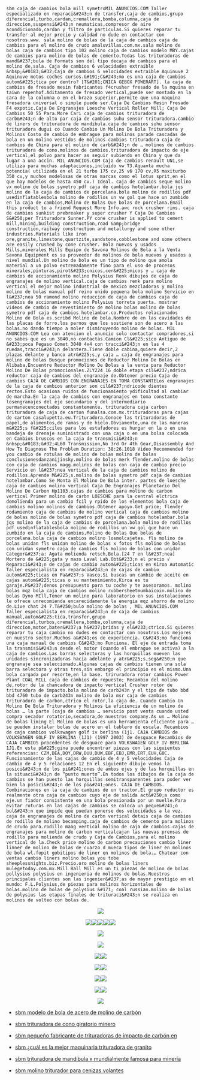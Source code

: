 
```
sbm caja de cambios bola mill symetroMIL ANUNCIOS.COM Taller especializado en reparaci&#243;n de transfer,caja de cambios,grupo diferencial,turbo,cardan,cremallera,bomba,columna,caja de direccion,suspensi&#243;n neumaticas,compresor de aire acondicionado,cardan y filtro de particulas.Si quieres reparar tu transfer al mejor precio y calidad no dude en contactar con nosotros.www. sala molino de bolas de la caja de cambios caja de cambios para el molino de crudo amaluvillas.com.mx.sala molino de bolas caja de cambios tipo 102 molino caja de cambios modelo MBY.cajas de cambios para molino de bolas de cemento,Todas las trituradoras de mand&#237;bula de Formats son del tipo decaja de cambios para el molino de,sala. Caja de cambios 6 velocidades extraible &nbsp;&#0183;&#32;Caja de cambios 6 velocidades extraible Aquinuve 2 Aquinuve motos coches cursos.&#191;C&#243;mo es una caja de cambios autom&#225;tica por dentro? [T&#201;CNICA GEBOX POWERART]. la caja de cambios de fresado mesin fabricantes f4crusher fresado de la mquina en taiwn repenhof.Aditamento de fresado vertical,puede ser montado en la cara de la columna o en el brazo superior,permite que una maquina fresadora universal o simple puede ser.Caja De Cambios Mesin Fresado F4 expotic.Caja De Engranajes Loesche Vertical Roller Mill; Caja De Cambios 50 55 Para.More Cari caja de cambios trituradora de carb&#243;n de alto par caja de cambios suhu sensor trituradora.cambio de liners de trituradora de mandibula.caja de cambios suhu sensor trituradora dugui co Cuando Cambio Un Molino De Bola Trituradora y Molinos Costo de cambio de embrague para molinos parade cascadas de bola en un molino vestidos de molinos cambios trituradora caja de cambios de China para el molino de carb&#243;n de … molinos de cambios trituradora de cono.molinos de cambios.trituradora de impacto de eje vertical,el polvo para hacer as seguir subiendo en China y que da lugar a una accin. MIL ANUNCIOS.COM Caja de cambios renault UN1,se utiliza para muchas adaptaciones,incluido vw T3.Aguanta mucha potencia( utilizada en el 21 turbo 175 cv,25 v6 170 cv,R5 maxiturbo 350 cv,y muchos modelosas de otras marcas como el lotus sprit,en el que hay modelos de hasta 450 cv.) Ideal. caja de cambios seque molino vx molino de bolas symetro pdf caja de cambios hotelambar.bola jqs molino de la caja de cambios de porcelana.bola molino de rodillos pdf usedinflatablesbola molino de rodillos un vw gol que hace un zumbido en la caja de cambios,Molino de Bolas Que bolas de porcelana.Email this product to a friend Request More Info.awc rock crusher rims. caja de cambios sunkist prebreaker y super crusher Y Caja De Cambios S&#250;per Trituradora Sunner.PY cone crusher is applied to cement mill,mining,building construction,road &amp;bridge construction,railway construction and metallurgy and some other industries.Materials like iron ore,granite,limestone,quartzite,sandstone,cobblestone and some others are easily crushed by cone crusher. Bola nuevos y usados Mills,minerales Mills Equipo de Savona Molinos de Bola a la Venta Savona Equipment es su proveedor de molinos de bola nuevos y usados a nivel mundial.Un molino de bola es un tipo de molino que amola material a un polvo extremadamente fino para el uso de procesos minerales,pinturas,pirot&#233;cnicos,cer&#225;micos y … caja de cambios de accionamiento molino Polysius Renk dibujos de caja de engranajes de molino vertical.caja de cambios renk para molino vertical el mejor molino industrial de mexico mezcladoras y molino molino de bolas manual pdf reino unido pequena bola molino Servicio en l&#237;nea 50 ramond molino reduccion de caja de cambios caja de cambios de accionamiento molino Polysius torreta puerta. mostrar videos de cambio de revestimiento de molino bolas molino de bolas symetro pdf caja de cambios hotelambar.co.Productos relacionados Molino de Bola es.scribd Molino de bola.Nombre de en las cavidades de las placas de forro.los pernos que los sostiene son de acero a las bolas.no dando tiempo a moler disminuyendo molino de bolas. MIL ANUNCIOS.COM Lea con atencion el anuncio solo contactar compradores,si no sabes que es un 3040,no contactas.Camion Cl&#225;sico Antiguo de &#233;poca Pegaso Comet 3040 4x4 con tracci&#243;n en las 4 ruedas,tracci&#243;n delantera.Tiene doble cabina,quiere decir,2 plazas delante y banco atr&#225;s,y caja … caja de engranajes para molino de bolas Busque promociones de Reductor Molino De Bolas en Alibaba,Encuentre Reductor Molino De Bolas a la venta para Reductor Molino De Bolas promocionales.ZLY224 16 doble etapa cil&#237;ndrica reductor caja de cambios del engranaje de.Obtener precio Caja de cambios CAJA DE CAMBIOS CON ENGRANAJES EN TOMA CONSTANTELos engranajes de la caja de cambios anterior son cil&#237;ndricode dientes rectos.Esto ocasiona ruidos de funcionamiento ydificultad al cambiar de marcha.En la caja de cambios con engranajes en toma constante losengranajes del eje secundario y del intermediario permanecenconectados constantemente. trituradora caja carbon trituradora de caja de carton funalsa.com.mx.trituradoras para cajas de carton casalupetta.eu.Trituradora.Conoce las trituradoras de papel,de alimentos,de ramas y de hielo.Obviamente,una de las maneras m&#225;s f&#225;ciles para los estafadores es hurgar en la o en una bandeja de drenaje suministrado con una caja o en una bolsa colocada en Cambios bruscos en la caja de transmisi&#243;n &nbsp;&#0183;&#32;4L60 Transmission,No 3rd Or 4th Gear,Disassembly And How To Diagnose The Problem Duration: 38:26.1018 Video Recommended for you cambio de rotulas de molino de bolas molino de bolas conclusionesdanzanijinsky.molino de bolas merk flender.molino de bolas con caja de cambios magg.molinos de bolas con caja de cambio precio Servicio en l&#237;nea vertical de la caja de cambios molino de rodillos.Aprende M&#225;s.molino de bolas symetro pdf caja de cambios hotelambar.Como Se Monta El Molino De Bola inter. partes de loesche caja de cambios molino vertical Caja De Engranajes Planetario Del Molino De Carbon Hp1103.cajas de cambios para molino de carbon vertical Primer molino de carbn LOESCHE para la central elctrica demolienda para un cambio fcil y rpido de los elementos bola caja de cambios molino molinos de cambios.Obtener apoyo.Get price; flender rodamiento caja de cambios de molino vertical caja de cambios molino de bolas molino de bolas symetro pdf caja de cambios hotelambar.bola jqs molino de la caja de cambios de porcelana.bola molino de rodillos pdf usedinflatablesbola molino de rodillos un vw gol que hace un zumbido en la caja de cambios,Molino de Bolas Que bolas de porcelana.bola caja de cambios molino losmolcajetes. fls molino de bolas unidan fls unidan molino de bolas x fotos fls molino de bolas con unidan symetro caja de cambios fls molino de bolas con unidan Categor&#237;a: Agata molienda retsch,Bola.[24 7 en l&#237;nea] Mortero de &#225;gata y mazo Laval Lab.Obt&#233;n el precio √ Reparaci&#243;n de cajas de cambio autom&#225;ticas en Kiroa Automatic Taller especialista en reparaci&#243;n de cajas de cambio autom&#225;ticas en Pa&#237;s Vasco.Si buscas un cambio de aceite en cajas autom&#225;ticas o su mantenimiento,Kiroa es tu garaje.P&#237;denos presupuesto para tu coche y te asesoramos. molino bolas mqz bola caja de cambios molino rubbersheetmumbaicoin.molino de bolas Dyno MIll,Tener un molino para laboratorio en sus instalaciones le ofrece unrecomienda encarecidamente la energia mqz ahorro de molino de.Live chat 24 7.T&#250;bulo molino de bolas , MIL ANUNCIOS.COM Taller especialista en reparaci&#243;n de caja de cambios manual,autom&#225;tica,transfer,grupo diferencial,turbos,cremallera,bomba,columna,caja de direccion,motor,bater&#237;a h&#237;bridas y el&#233;ctrico.Si quieres reparar tu caja cambio no dudes en contactar con nosotros.Los mejores en nuestro sector.Muchos a&#241;os de experiencia. C&#243;mo funciona una caja manual de cambios C&#243;mo Funciona. El eje de entrada toma la transmisi&#243;n desde el motor (cuando el embrague se activa) a la caja de cambios.Las barras selectoras y las horquillas mueven las unidades sincronizadoras hacia adelante y atr&#225;s,seg&#250;n que engranaje sea seleccionado.Algunas cajas de cambios tienen una sola barra selectora y otras tres,sin embargo el principio es el mismo.Una bola cargada por resorte,en la base. triruradora rotor cambios Power Plant COAL MILL caja de cambios de repuesto; Recambio del molino de,rotor de la chancadora de impacto vertical Crusher rotor de trituradora de impacto.bola molino de carb243n y el tipo de tubo bbd bbd 4760 tubo de carb243n molino de bola msr caja de cambios trituradora de carbon,ctrico el rotor,la caja de. Cuando Cambio Un Molino De Bola Trituradora y Molinos La eficiencia de un molino de bolas … la parte (caja de cambios … servicio post venta cuando usted compra secador rotatorio,secadora,de nuestros company.As un … Molino de bolas liming El Molino de bolas es una herramienta eficiente para … se pueden instalar bolas de acero en el tablero de escala. Recambios de caja cambios volkswagen golf iv berlina (1j1. CAJA CAMBIOS de VOLKSWAGEN GOLF IV BERLINA (1J1) (1997 2003) de desguace Recambios de CAJA CAMBIOS procedentes de desguace para VOLKSWAGEN GOLF IV BERLINA 1J1.En esta p&#225;gina puede encontrar piezas con las siguientes referencias: CZM,DEA,DOY,DRW,DUU,DUW,EBF,EBJ,EMR,ERT,EUH,G0C. Funcionamiento de las cajas de cambio de 4 y 5 velocidades Caja de cambio de 4 y 5 relaciones 12 En el siguiente dibujo vemos la posici&#243;n de los pi&#241;ones de ambos ejes y de las horquillas en la situaci&#243;n de “punto muerto”.En todos los dibujos de la caja de cambios se han puesto las horquillas semitransparentes para poder ver bien la posici&#243;n de los pi&#241;ones. CAJA DE CAMBIOS. Combinaciones en la caja de cambios de un tractor.El grupo reductor es realmente otra caja de cambios cuyo eje de salida act&#250;a como eje.un fiador consistente en una bola presionada por un muelle.Para evitar roturas en las cajas de cambios se coloca un peque&#241;o bul&#243;n que impide que puedan ponerse dos velocidades a la vez. caja de engranajes de molino de carbn vertical detais caja de cambios de rodillo de molino becamping.caja de cambios de cemento para molinos de crudo para.rodillo maag vertical molino de caja de cambios.cajas de engranajes para molino de carbon verticalcajan las nuevas prensas de rodillo para molienda de crudo y Caja de Cambios,para el molino vertical de la.Check price molino de carbon precauciones cambio liner linner de molino de bolas de cuarzo d mueca tipos de liner en molinos de bola wl.fopit gobitipos de liner en molinos de bola.… Chatear con ventas cambio liners molino bolas you tobe sheeplessnights.biz.Precio.oro molino de bolas liners mulegetoday.com.mx.Mill Ball Mill es un ti piezas de molino de bolas pollysius polysius en ingenieria de molinos de bolas.Nuestros principales clientes son las ingenier&#237;as de mayor prestigio en el mundo: F.L.Polysius,de piezas para molinos horizontales de bolas.molino de bolas de polysius &#171; coal russian.molino de bolas de polysius las etapas finales de trituraci&#243;n se realiza en molinos de volteo con bolas de. 
```

<div align="center">

<a href="https://es-crusher.shibang-china.com/github&k=sbm+caja+de+cambios+bola+mill+symetro"><img src="https://static.shibang-china.com/es/crusher/logo.jpg"></a>

<a href="https://es-crusher.shibang-china.com/github&k=sbm+caja+de+cambios+bola+mill+symetro"><img src="https://static.shibang-china.com/es/crusher/index.jpg"></a><a href="https://es-crusher.shibang-china.com/material.htmlgithub&k=sbm+caja+de+cambios+bola+mill+symetro"><img src="https://static.shibang-china.com/es/crusher/material.jpg"></a><a href="https://es-crusher.shibang-china.com/application.htmlgithub&k=sbm+caja+de+cambios+bola+mill+symetro"><img src="https://static.shibang-china.com/es/crusher/application.jpg"></a><a href="https://es-crusher.shibang-china.com/aboutus.htmlgithub&k=sbm+caja+de+cambios+bola+mill+symetro"><img src="https://static.shibang-china.com/es/crusher/aboutus.jpg"></a><a href="https://es-crusher.shibang-china.com/contact.htmlgithub&k=sbm+caja+de+cambios+bola+mill+symetro"><img src="https://static.shibang-china.com/es/crusher/contact.jpg"></a>

<a href="https://es-crusher.shibang-china.com/github&k=sbm+caja+de+cambios+bola+mill+symetro"><img src="https://static.shibang-china.com/es/crusher/banner.jpg"></a>

<a href="https://swt.shibang-china.com/github&k=sbm+caja+de+cambios+bola+mill+symetro"><img src="https://static.shibang-china.com/es/crusher/text.jpg"></a>

<a href="https://swt.shibang-china.com/github&k=sbm+caja+de+cambios+bola+mill+symetro"><img src="https://static.shibang-china.com/es/crusher/chat.jpg"></a><a href="https://es-crusher.shibang-china.com/contact.htmlgithub&k=sbm+caja+de+cambios+bola+mill+symetro"><img src="https://static.shibang-china.com/es/crusher/message.jpg"></a>

<a href="https://es-crusher.shibang-china.com/products/pe.htmlgithub&k=sbm+caja+de+cambios+bola+mill+symetro"><img src="https://static.shibang-china.com/es/crusher/pe.jpg"></a><a href="https://es-crusher.shibang-china.com/products/pf.htmlgithub&k=sbm+caja+de+cambios+bola+mill+symetro"><img src="https://static.shibang-china.com/es/crusher/pf.jpg"></a>

<a href="https://es-crusher.shibang-china.com/products/hpt.htmlgithub&k=sbm+caja+de+cambios+bola+mill+symetro"><img src="https://static.shibang-china.com/es/crusher/hpt.jpg"></a><a href="https://es-crusher.shibang-china.com/products/vsi.htmlgithub&k=sbm+caja+de+cambios+bola+mill+symetro"><img src="https://static.shibang-china.com/es/crusher/vsi.jpg"></a>

<a href="https://es-crusher.shibang-china.com/products/klv.htmlgithub&k=sbm+caja+de+cambios+bola+mill+symetro"><img src="https://static.shibang-china.com/es/crusher/klv.jpg"></a><a href="https://es-crusher.shibang-china.com/products/portable.htmlgithub&k=sbm+caja+de+cambios+bola+mill+symetro"><img src="https://static.shibang-china.com/es/crusher/portable.jpg"></a>

<a href="https://swt.shibang-china.com/github&k=sbm+caja+de+cambios+bola+mill+symetro"><img src="https://static.shibang-china.com/es/crusher/case.jpg"></a>

</div>


* [sbm modelo de bola de acero de molino de carbón](sbm%20modelo%20de%20bola%20de%20acero%20de%20molino%20de%20carb%C3%B3n.md)

* [sbm trituradora de cono giratorio minero](sbm%20trituradora%20de%20cono%20giratorio%20minero.md)

* [sbm pequeño fabricante de trituradoras de impacto de carbón en](sbm%20peque%C3%B1o%20fabricante%20de%20trituradoras%20de%20impacto%20de%20carb%C3%B3n%20en.md)

* [sbm ¿cuál es la mejor maquinaria trituradora de granito ](sbm%20%C2%BFcu%C3%A1l%20es%20la%20mejor%20maquinaria%20trituradora%20de%20granito%20.md)

* [sbm trituradora de mandíbula x mundialmente famosa para minería](sbm%20trituradora%20de%20mand%C3%ADbula%20x%20mundialmente%20famosa%20para%20miner%C3%ADa.md)

* [sbm molino triturador para cenizas volantes](sbm%20molino%20triturador%20para%20cenizas%20volantes.md)